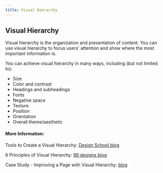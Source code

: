 ```yaml
---
title: Visual Hierarchy
---
```

## Visual Hierarchy

Visual hierarchy is the organization and presentation of content. You can use visual hierarchy to focus users' attention and show where the most important information is.

You can achieve visual hierarchy in many ways, including (but not limited to):

* Size
* Color and contrast
* Headings and subheadings
* Fonts
* Negative space
* Texture
* Position
* Orientation
* Overall theme/aesthetic

#### More Information:

Tools to Create a Visual Hierarchy: <a href='https://designschool.canva.com/blog/visual-hierarchy/' target='_blank' rel='nofollow'>Design School blog</a>

6 Principles of Visual Hierarchy: <a href='https://99designs.com/blog/tips/6-principles-of-visual-hierarchy/' target='_blank' rel='nofollow'>99 designs blog</a>

Case Study - Improving a Page with Visual Hierarchy: <a href='http://blog.formedfunction.com/post/3029763425/on-visual-hierarchy' target='_blank' rel='nofollow'>blog</a>
